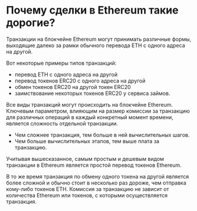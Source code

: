 # Почему сделки в Ethereum такие дорогие?

Транзакции на блокчейне Ethereum могут принимать различные формы, выходящие далеко за рамки обычного перевода ETH с одного адреса на другой.

Вот некоторые примеры типов транзакций:

- перевод ETH с одного адреса на другой
- перевод токенов ERC20 с одного адреса на другой
- обмен токенов ERC20 на другой токен ERC20
- заимствование некоторых токенов ERC20 у сервиса займов.

Все виды транзакций могут происходить на блокчейне Ethereum. Ключевым параметром, влияющим на размер комиссии за транзакцию для различных операций в каждый конкретный момент времени, является сложность отдельной транзакции.

- Чем сложнее транзакция, тем больше в ней вычислительных шагов.
- Чем больше вычислительных этапов, тем выше плата за транзакцию.

Учитывая вышесказанное, самым простым и дешевым видом транзакции в Ethereum является простой перевод токенов Ethereum.

В то же время транзакция по обмену одного токена на другой является более сложной и обычно стоит в несколько раз дороже, чем отправка кому-либо токенов ETH. Комиссия за транзакцию не зависит от количества Ethereum или токенов, с которыми осуществляется транзакция.